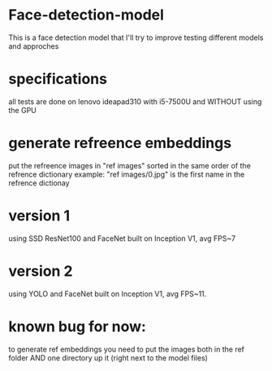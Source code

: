 # Face-detection-model
This is a face detection model that I'll try to improve testing different models and approches

# specifications
all tests are done on lenovo ideapad310 with i5-7500U and WITHOUT using the GPU

# generate refreence embeddings
put the refreence images in "ref images" sorted in the same order of the refrence dictionary
example: "ref images/0.jpg" is the first name in the refrence dictionay

# version 1
using SSD ResNet100 and FaceNet built on Inception V1, avg FPS~7

# version 2
using YOLO and FaceNet built on Inception V1, avg FPS~11.

# known bug for now: 
to generate ref embeddings you need to put the images both in the ref folder AND one directory up it (right next to the model files)
